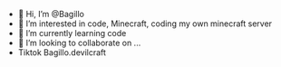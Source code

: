 - 👋 Hi, I’m @Bagillo
- 👀 I’m interested in code, Minecraft, coding my own minecraft server
- 🌱 I’m currently learning code
- 💞️ I’m looking to collaborate on ...
- Tiktok Bagillo.devilcraft

<!---
Bagillo/Bagillo is a ✨ special ✨ repository because its `README.md` (this file) appears on your GitHub profile.
You can click the Preview link to take a look at your changes.
--->
